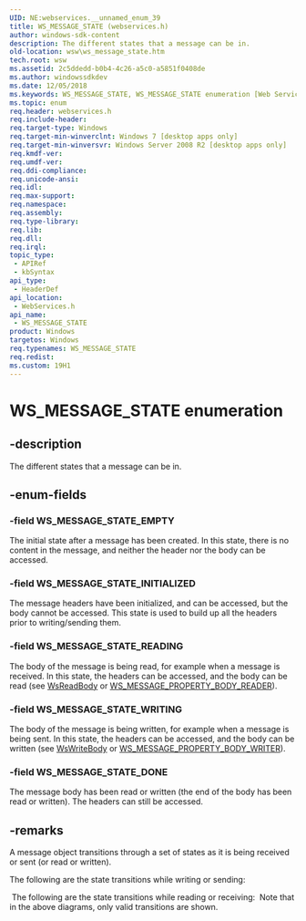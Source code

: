 ```yaml
---
UID: NE:webservices.__unnamed_enum_39
title: WS_MESSAGE_STATE (webservices.h)
author: windows-sdk-content
description: The different states that a message can be in.
old-location: wsw\ws_message_state.htm
tech.root: wsw
ms.assetid: 2c5ddedd-b0b4-4c26-a5c0-a5851f0408de
ms.author: windowssdkdev
ms.date: 12/05/2018
ms.keywords: WS_MESSAGE_STATE, WS_MESSAGE_STATE enumeration [Web Services for Windows], WS_MESSAGE_STATE_DONE, WS_MESSAGE_STATE_EMPTY, WS_MESSAGE_STATE_INITIALIZED, WS_MESSAGE_STATE_READING, WS_MESSAGE_STATE_WRITING, webservices/WS_MESSAGE_STATE, webservices/WS_MESSAGE_STATE_DONE, webservices/WS_MESSAGE_STATE_EMPTY, webservices/WS_MESSAGE_STATE_INITIALIZED, webservices/WS_MESSAGE_STATE_READING, webservices/WS_MESSAGE_STATE_WRITING, wsw.ws_message_state
ms.topic: enum
req.header: webservices.h
req.include-header: 
req.target-type: Windows
req.target-min-winverclnt: Windows 7 [desktop apps only]
req.target-min-winversvr: Windows Server 2008 R2 [desktop apps only]
req.kmdf-ver: 
req.umdf-ver: 
req.ddi-compliance: 
req.unicode-ansi: 
req.idl: 
req.max-support: 
req.namespace: 
req.assembly: 
req.type-library: 
req.lib: 
req.dll: 
req.irql: 
topic_type:
 - APIRef
 - kbSyntax
api_type:
 - HeaderDef
api_location:
 - WebServices.h
api_name:
 - WS_MESSAGE_STATE
product: Windows
targetos: Windows
req.typenames: WS_MESSAGE_STATE
req.redist: 
ms.custom: 19H1
---
```


# WS_MESSAGE_STATE enumeration


## -description


The different states that a message can be in.
            


## -enum-fields




### -field WS_MESSAGE_STATE_EMPTY

The initial state after a message has been created.
                    In this state, there is no content in the message, and
                    neither the header nor the body can be accessed.
                


### -field WS_MESSAGE_STATE_INITIALIZED

The message headers have been initialized, and
                    can be accessed, but the body cannot be accessed.  This state
                    is used to build up all the headers prior to writing/sending them.
                


### -field WS_MESSAGE_STATE_READING

The body of the message is being read, for example
                    when a message is received.
                    In this state, the headers can be accessed, and the body can
                    be read (see <a href="https://msdn.microsoft.com/43ceeb1e-aeb2-4482-90f0-d7f6013b239f">WsReadBody</a> or
                    <a href="https://msdn.microsoft.com/7398225c-afbd-45c6-9a32-8b8892f0ff8a">WS_MESSAGE_PROPERTY_BODY_READER</a>).
                


### -field WS_MESSAGE_STATE_WRITING

The body of the message is being written, for example
                    when a message is being sent.
                    In this state, the headers can be accessed, and the body can
                    be written (see <a href="https://msdn.microsoft.com/70ff43f5-6f1a-4bbb-aa39-6fb9476e6a37">WsWriteBody</a> or
                    <a href="https://msdn.microsoft.com/7398225c-afbd-45c6-9a32-8b8892f0ff8a">WS_MESSAGE_PROPERTY_BODY_WRITER</a>).
                


### -field WS_MESSAGE_STATE_DONE

The message body has been read or written (the end of the
                    body has been read or written).  The headers can still be accessed.
                


## -remarks



A message object transitions through a set of states as it
                is being received or sent (or read or written).
            

The following are the state transitions while writing or sending:
            

<img alt="" src="./images/MessageSendStates.png"/>
The following are the state transitions while reading or receiving:
            

<img alt="" src="./images/MessageReceiveStates.png"/>
Note that in the above diagrams, only valid transitions are
                shown.
            



